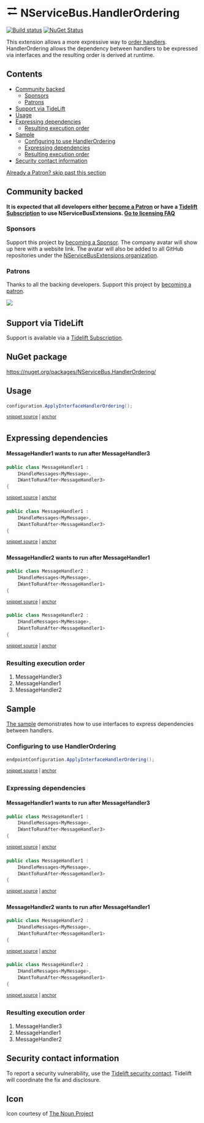 <!--
GENERATED FILE - DO NOT EDIT
This file was generated by [MarkdownSnippets](https://github.com/SimonCropp/MarkdownSnippets).
Source File: /readme.source.md
To change this file edit the source file and then run MarkdownSnippets.
-->

# <img src="/src/icon.png" height="30px"> NServiceBus.HandlerOrdering

[![Build status](https://ci.appveyor.com/api/projects/status/l2jg521r03ei7a3n/branch/master?svg=true)](https://ci.appveyor.com/project/SimonCropp/nservicebus-HandlerOrdering)
[![NuGet Status](https://img.shields.io/nuget/v/NServiceBus.HandlerOrdering.svg)](https://www.nuget.org/packages/NServiceBus.HandlerOrdering/)

This extension allows a more expressive way to [order handlers](https://docs.particular.net/nservicebus/handlers/handler-ordering). HandlerOrdering allows the dependency between handlers to be expressed via interfaces and the resulting order is derived at runtime.

<!-- toc -->
## Contents

  * [Community backed](#community-backed)
    * [Sponsors](#sponsors)
    * [Patrons](#patrons)
  * [Support via TideLift](#support-via-tidelift)
  * [Usage](#usage)
  * [Expressing dependencies](#expressing-dependencies)
    * [Resulting execution order](#resulting-execution-order)
  * [Sample](#sample)
    * [Configuring to use HandlerOrdering](#configuring-to-use-handlerordering)
    * [Expressing dependencies](#expressing-dependencies-1)
    * [Resulting execution order](#resulting-execution-order-1)
  * [Security contact information](#security-contact-information)<!-- endToc -->

<!--- StartOpenCollectiveBackers -->

[Already a Patron? skip past this section](#endofbacking)


## Community backed

**It is expected that all developers either [become a Patron](https://opencollective.com/nservicebusextensions/contribute/patron-6976) or have a [Tidelift Subscription](#support-via-tidelift) to use NServiceBusExtensions. [Go to licensing FAQ](https://github.com/NServiceBusExtensions/Home/#licensingpatron-faq)**


### Sponsors

Support this project by [becoming a Sponsor](https://opencollective.com/nservicebusextensions/contribute/sponsor-6972). The company avatar will show up here with a website link. The avatar will also be added to all GitHub repositories under the [NServiceBusExtensions organization](https://github.com/NServiceBusExtensions).


### Patrons

Thanks to all the backing developers. Support this project by [becoming a patron](https://opencollective.com/nservicebusextensions/contribute/patron-6976).

<img src="https://opencollective.com/nservicebusextensions/tiers/patron.svg?width=890&avatarHeight=60&button=false">

<a href="#" id="endofbacking"></a>

<!--- EndOpenCollectiveBackers -->


## Support via TideLift

Support is available via a [Tidelift Subscription](https://tidelift.com/subscription/pkg/nuget-nservicebus.handlerordering?utm_source=nuget-nservicebus.handlerordering&utm_medium=referral&utm_campaign=enterprise).


## NuGet package

https://nuget.org/packages/NServiceBus.HandlerOrdering/


## Usage

<!-- snippet: Usage -->
<a id='snippet-Usage'></a>
```cs
configuration.ApplyInterfaceHandlerOrdering();
```
<sup><a href='/src/Tests/Snippets/Usage.cs#L7-L11' title='Snippet source file'>snippet source</a> | <a href='#snippet-Usage' title='Start of snippet'>anchor</a></sup>
<!-- endSnippet -->


## Expressing dependencies


#### MessageHandler1 wants to run after MessageHandler3

<!-- snippet: express-order1 -->
<a id='snippet-express-order1'></a>
```cs
public class MessageHandler1 :
    IHandleMessages<MyMessage>,
    IWantToRunAfter<MessageHandler3>
{
```
<sup><a href='/src/Sample/MessageHandler1.cs#L7-L12' title='Snippet source file'>snippet source</a> | <a href='#snippet-express-order1' title='Start of snippet'>anchor</a></sup>
<a id='snippet-express-order1-1'></a>
```cs
public class MessageHandler1 :
    IHandleMessages<MyMessage>,
    IWantToRunAfter<MessageHandler3>
{
```
<sup><a href='/src/Tests/Snippets/MessageHandler1.cs#L1-L6' title='Snippet source file'>snippet source</a> | <a href='#snippet-express-order1-1' title='Start of snippet'>anchor</a></sup>
<!-- endSnippet -->


#### MessageHandler2 wants to run after MessageHandler1

<!-- snippet: express-order2 -->
<a id='snippet-express-order2'></a>
```cs
public class MessageHandler2 :
    IHandleMessages<MyMessage>,
    IWantToRunAfter<MessageHandler1>
{
```
<sup><a href='/src/Sample/MessageHandler2.cs#L8-L13' title='Snippet source file'>snippet source</a> | <a href='#snippet-express-order2' title='Start of snippet'>anchor</a></sup>
<a id='snippet-express-order2-1'></a>
```cs
public class MessageHandler2 :
    IHandleMessages<MyMessage>,
    IWantToRunAfter<MessageHandler1>
{
```
<sup><a href='/src/Tests/Snippets/MessageHandler2.cs#L1-L6' title='Snippet source file'>snippet source</a> | <a href='#snippet-express-order2-1' title='Start of snippet'>anchor</a></sup>
<!-- endSnippet -->


### Resulting execution order

 1. MessageHandler3
 1. MessageHandler1
 1. MessageHandler2


## Sample

[The sample](/src/Sample) demonstrates how to use interfaces to express dependencies between handlers.


### Configuring to use HandlerOrdering

<!-- snippet: config -->
<a id='snippet-config'></a>
```cs
endpointConfiguration.ApplyInterfaceHandlerOrdering();
```
<sup><a href='/src/Sample/Program.cs#L14-L16' title='Snippet source file'>snippet source</a> | <a href='#snippet-config' title='Start of snippet'>anchor</a></sup>
<!-- endSnippet -->


### Expressing dependencies


#### MessageHandler1 wants to run after MessageHandler3

<!-- snippet: express-order1 -->
<a id='snippet-express-order1'></a>
```cs
public class MessageHandler1 :
    IHandleMessages<MyMessage>,
    IWantToRunAfter<MessageHandler3>
{
```
<sup><a href='/src/Sample/MessageHandler1.cs#L7-L12' title='Snippet source file'>snippet source</a> | <a href='#snippet-express-order1' title='Start of snippet'>anchor</a></sup>
<a id='snippet-express-order1-1'></a>
```cs
public class MessageHandler1 :
    IHandleMessages<MyMessage>,
    IWantToRunAfter<MessageHandler3>
{
```
<sup><a href='/src/Tests/Snippets/MessageHandler1.cs#L1-L6' title='Snippet source file'>snippet source</a> | <a href='#snippet-express-order1-1' title='Start of snippet'>anchor</a></sup>
<!-- endSnippet -->


#### MessageHandler2 wants to run after MessageHandler1

<!-- snippet: express-order2 -->
<a id='snippet-express-order2'></a>
```cs
public class MessageHandler2 :
    IHandleMessages<MyMessage>,
    IWantToRunAfter<MessageHandler1>
{
```
<sup><a href='/src/Sample/MessageHandler2.cs#L8-L13' title='Snippet source file'>snippet source</a> | <a href='#snippet-express-order2' title='Start of snippet'>anchor</a></sup>
<a id='snippet-express-order2-1'></a>
```cs
public class MessageHandler2 :
    IHandleMessages<MyMessage>,
    IWantToRunAfter<MessageHandler1>
{
```
<sup><a href='/src/Tests/Snippets/MessageHandler2.cs#L1-L6' title='Snippet source file'>snippet source</a> | <a href='#snippet-express-order2-1' title='Start of snippet'>anchor</a></sup>
<!-- endSnippet -->


### Resulting execution order

 1. MessageHandler3
 1. MessageHandler1
 1. MessageHandler2


## Security contact information

To report a security vulnerability, use the [Tidelift security contact](https://tidelift.com/security). Tidelift will coordinate the fix and disclosure.


## Icon

Icon courtesy of [The Noun Project](https://thenounproject.com)
